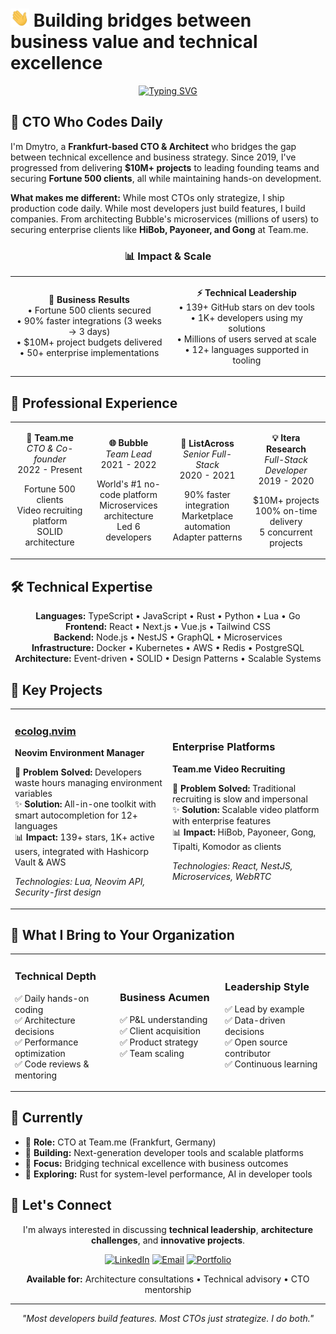 # <img src="https://raw.githubusercontent.com/ABSphreak/ABSphreak/master/gifs/Hi.gif" width="30px"> Building bridges between business value and technical excellence

<div align="center">
  
[![Typing SVG](https://readme-typing-svg.demolab.com?font=Fira+Code&pause=1000&color=2DBA4E&center=true&vCenter=true&width=700&lines=Frankfurt-based+CTO+%26+Architect+shipping+code+daily;Building+scalable+microservices+since+2019;Fortune+500+clients:+HiBob,+Payoneer,+Gong;Open+source:+139%2B+stars,+1K%2B+developers)](https://git.io/typing-svg)

</div>

## 🎯 CTO Who Codes Daily

I'm Dmytro, a **Frankfurt-based CTO & Architect** who bridges the gap between technical excellence and business strategy. Since 2019, I've progressed from delivering **$10M+ projects** to leading founding teams and securing **Fortune 500 clients**, all while maintaining hands-on development.

**What makes me different:** While most CTOs only strategize, I ship production code daily. While most developers just build features, I build companies. From architecting Bubble's microservices (millions of users) to securing enterprise clients like **HiBob, Payoneer, and Gong** at Team.me.

<div align="center">

### 📊 Impact & Scale

<table>
<tr>
<td align="center" width="50%">

**🏢 Business Results**  
• Fortune 500 clients secured  
• 90% faster integrations (3 weeks → 3 days)  
• $10M+ project budgets delivered  
• 50+ enterprise implementations  

</td>
<td align="center" width="50%">

**⚡ Technical Leadership**  
• 139+ GitHub stars on dev tools  
• 1K+ developers using my solutions  
• Millions of users served at scale  
• 12+ languages supported in tooling  

</td>
</tr>
</table>

</div>

## 💼 Professional Experience

<table>
<tr>
<td width="25%">
<div align="center">

**🚀 Team.me**  
*CTO & Co-founder*  
2022 - Present  

Fortune 500 clients  
Video recruiting platform  
SOLID architecture  

</div>
</td>
<td width="25%">
<div align="center">

**🌐 Bubble**  
*Team Lead*  
2021 - 2022  

World's #1 no-code platform  
Microservices architecture  
Led 6 developers  

</div>
</td>
<td width="25%">
<div align="center">

**🔄 ListAcross**  
*Senior Full-Stack*  
2020 - 2021  

90% faster integration  
Marketplace automation  
Adapter patterns  

</div>
</td>
<td width="25%">
<div align="center">

**💡 Itera Research**  
*Full-Stack Developer*  
2019 - 2020  

$10M+ projects  
100% on-time delivery  
5 concurrent projects  

</div>
</td>
</tr>
</table>

## 🛠️ Technical Expertise

<div align="center">

**Languages:** TypeScript • JavaScript • Rust • Python • Lua • Go  
**Frontend:** React • Next.js • Vue.js • Tailwind CSS  
**Backend:** Node.js • NestJS • GraphQL • Microservices  
**Infrastructure:** Docker • Kubernetes • AWS • Redis • PostgreSQL  
**Architecture:** Event-driven • SOLID • Design Patterns • Scalable Systems  

</div>

## 🌟 Key Projects

<div align="center">
<table>
<tr>
<td width="50%">

### [ecolog.nvim](https://github.com/ph1losof/ecolog.nvim)
**Neovim Environment Manager**

🔧 **Problem Solved:** Developers waste hours managing environment variables  
✨ **Solution:** All-in-one toolkit with smart autocompletion for 12+ languages  
📊 **Impact:** 139+ stars, 1K+ active users, integrated with Hashicorp Vault & AWS  

*Technologies: Lua, Neovim API, Security-first design*

</td>
<td width="50%">

### Enterprise Platforms
**Team.me Video Recruiting**

🔧 **Problem Solved:** Traditional recruiting is slow and impersonal  
✨ **Solution:** Scalable video platform with enterprise features  
📊 **Impact:** HiBob, Payoneer, Gong, Tipalti, Komodor as clients  

*Technologies: React, NestJS, Microservices, WebRTC*

</td>
</tr>
</table>
</div>

## 🎯 What I Bring to Your Organization

<table>
<tr>
<td width="33%">

### Technical Depth
✅ Daily hands-on coding  
✅ Architecture decisions  
✅ Performance optimization  
✅ Code reviews & mentoring  

</td>
<td width="33%">

### Business Acumen
✅ P&L understanding  
✅ Client acquisition  
✅ Product strategy  
✅ Team scaling  

</td>
<td width="33%">

### Leadership Style
✅ Lead by example  
✅ Data-driven decisions  
✅ Open source contributor  
✅ Continuous learning  

</td>
</tr>
</table>

## 📍 Currently

- 🏢 **Role:** CTO at Team.me (Frankfurt, Germany)
- 🔨 **Building:** Next-generation developer tools and scalable platforms
- 🎯 **Focus:** Bridging technical excellence with business outcomes
- 🌱 **Exploring:** Rust for system-level performance, AI in developer tools

## 🤝 Let's Connect

<div align="center">

I'm always interested in discussing **technical leadership**, **architecture challenges**, and **innovative projects**.

[![LinkedIn](https://img.shields.io/badge/LinkedIn-Connect-0077B5?style=for-the-badge&logo=linkedin&logoColor=white)](https://www.linkedin.com/in/dmytro-pletenskyi/)
[![Email](https://img.shields.io/badge/Email-Contact-D14836?style=for-the-badge&logo=gmail&logoColor=white)](mailto:dmitriy.pletenskoy@gmail.com)
[![Portfolio](https://img.shields.io/badge/Portfolio-dmytro.tech-000000?style=for-the-badge&logo=About.me&logoColor=white)](https://dmytro.tech/)

**Available for:** Architecture consultations • Technical advisory • CTO mentorship

</div>

---

<div align="center">

*"Most developers build features. Most CTOs just strategize. I do both."*

</div>

<!-- SEO: Frankfurt Germany CTO Architect Microservices TypeScript React Rust Neovim Full-Stack Enterprise -->
